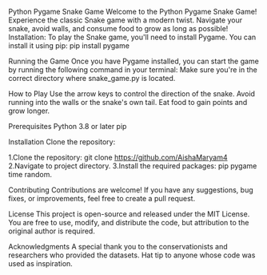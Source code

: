 Python Pygame Snake Game
Welcome to the Python Pygame Snake Game! Experience the classic Snake game with a modern twist. Navigate your snake, avoid walls, and consume food to grow as long as possible!
Installation:
To play the Snake game, you'll need to install Pygame. You can install it using pip:
pip install pygame

Running the Game
Once you have Pygame installed, you can start the game by running the following command in your terminal:
Make sure you're in the correct directory where snake_game.py is located.

How to Play
Use the arrow keys to control the direction of the snake. Avoid running into the walls or the snake's own tail. Eat food to gain points and grow longer.

Prerequisites
Python 3.8 or later pip

Installation
Clone the repository:

1.Clone the repository: git clone https://github.com/AishaMaryam4
2.Navigate to project directory.
3.Install the required packages: pip pygame time random.

Contributing
Contributions are welcome! If you have any suggestions, bug fixes, or improvements, feel free to create a pull request.

License
This project is open-source and released under the MIT License. You are free to use, modify, and distribute the code, but attribution to the original author is required.

Acknowledgments
A special thank you to the conservationists and researchers who provided the datasets. Hat tip to anyone whose code was used as inspiration.
